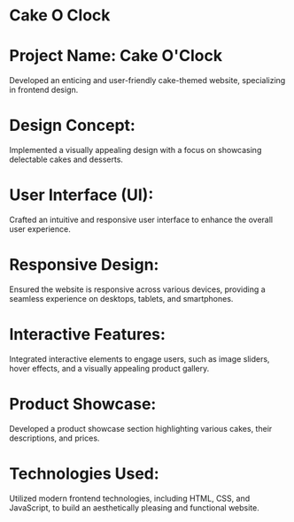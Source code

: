 

# Cake O Clock

# Project Name: Cake O'Clock

Developed an enticing and user-friendly cake-themed website, specializing in frontend design.

# Design Concept:

Implemented a visually appealing design with a focus on showcasing delectable cakes and desserts.

# User Interface (UI):

Crafted an intuitive and responsive user interface to enhance the overall user experience.

# Responsive Design:

Ensured the website is responsive across various devices, providing a seamless experience on desktops, tablets, and smartphones.

# Interactive Features:

Integrated interactive elements to engage users, such as image sliders, hover effects, and a visually appealing product gallery.

# Product Showcase:

Developed a product showcase section highlighting various cakes, their descriptions, and prices.

# Technologies Used:

Utilized modern frontend technologies, including HTML, CSS, and JavaScript, to build an aesthetically pleasing and functional website.
